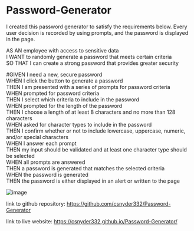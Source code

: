 # Password-Generator

I created this password generator to satisfy the requirements below. Every user decision is recorded by using prompts, and the password is displayed in the page.

AS AN employee with access to sensitive data  
I WANT to randomly generate a password that meets certain criteria  
SO THAT I can create a strong password that provides greater security  

#GIVEN I need a new, secure password  
WHEN I click the button to generate a password  
THEN I am presented with a series of prompts for password criteria  
WHEN prompted for password criteria  
THEN I select which criteria to include in the password  
WHEN prompted for the length of the password  
THEN I choose a length of at least 8 characters and no more than 128 characters  
WHEN asked for character types to include in the password  
THEN I confirm whether or not to include lowercase, uppercase, numeric, and/or special characters  
WHEN I answer each prompt  
THEN my input should be validated and at least one character type should be selected  
WHEN all prompts are answered  
THEN a password is generated that matches the selected criteria  
WHEN the password is generated  
THEN the password is either displayed in an alert or written to the page  

![image](https://user-images.githubusercontent.com/95385092/149432724-83c28f72-ff38-4b2f-8ae0-4fe0f2a35059.png)

link to github repository: https://github.com/csnyder332/Password-Generator

link to live website: https://csnyder332.github.io/Password-Generator/
